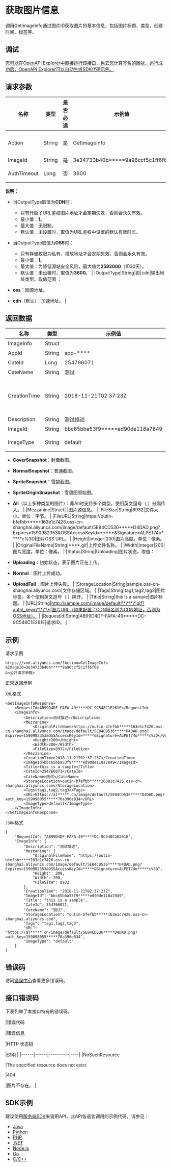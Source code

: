 # 获取图片信息

调用GetImageInfo通过图片ID获取图片的基本信息，包括图片标题、类型、创建时间、标签等。

## 调试

[您可以在OpenAPI Explorer中直接运行该接口，免去您计算签名的困扰。运行成功后，OpenAPI Explorer可以自动生成SDK代码示例。](https://api.aliyun.com/#product=vod&api=GetImageInfo&type=RPC&version=2017-03-21)

## 请求参数

|名称|类型|是否必选|示例值|描述|
|--|--|----|---|--|
|Action|String|是|GetImageInfo|系统规定参数。取值：**GetImageInfo**。 |
|ImageId|String|是|3e34733b40b\*\*\*\*\*9a96ccf5c1ff6f69|图片ID。 |
|AuthTimeout|Long|否|3600|图片地址过期时间。单位：秒。

 **说明：**

-   当OutputType取值为**CDN**时：
    -   只有开启了URL鉴权图片地址才会定期失效，否则会永久有效。
    -   最小值：**1**。
    -   最大值：无限制。
    -   默认值：未设置时，取值为URL鉴权中设置的默认有效时长。
-   当OutputType取值为**OSS**时：
    -   只有存储权限为私有，播放地址才会定期失效，否则会永久有效。
    -   最小值：**1**。
    -   最大值：为降低源站安全风险，最大值为**2592000**（即30天）。
    -   默认值：未设置时，取值为**3600**。 |
|OutputType|String|否|cdn|输出地址类型。取值范围 ：

 -   **oss**：回源地址。
-   **cdn**（默认）：加速地址。 |

## 返回数据

|名称|类型|示例值|描述|
|--|--|---|--|
|ImageInfo|Struct| |图片信息。 |
|AppId|String|app-\*\*\*\*|应用ID。 |
|CateId|Long|254766071|分类ID。 |
|CateName|String|测试|分类名称。 |
|CreationTime|String|2018-11-21T02:37:23Z|图片创建时间。格式为：*yyyy-MM-dd*T*HH:mm:ss*Z（UTC时间）。 |
|Description|String|测试描述|描述。 |
|ImageId|String|bbc65bba53f9\*\*\*\*\*ed90de118a7849|图片ID。 |
|ImageType|String|default|图片类型。取值：

 -   **CoverSnapshot**：封面截图。
-   **NormalSnapshot**：普通截图。
-   **SpriteSnapshot**：雪碧截图。
-   **SpriteOriginSnapshot**：雪碧图原始图。
-   **All**（以上多种类型的图片）：非All时支持多个类型，使用英文逗号（,）分隔传入。 |
|Mezzanine|Struct| |图片源信息。 |
|FileSize|String|8932|文件大小。单位：字节。 |
|FileURL|String|https://outin-bfefbb\*\*\*\*\*163e1c7426.oss-cn-shanghai.aliyuncs.com/image/default/5E84CD536\*\*\*\*\*D4DAD.png?Expires=1590982353&OSSAccessKeyId=\*\*\*\*\*&Signature=ALPET74o\*\*\*\*\*c%3D|图片OSS URL。 |
|Height|Integer|200|图片高度。单位：像素。 |
|OriginalFileName|String|\*\*\*\*.gif|上传文件名称。 |
|Width|Integer|200|图片宽度。单位：像素。 |
|Status|String|Uploading|图片状态。取值：

 -   **Uploading**：初始状态，表示图片正在上传。
-   **Normal**：图片上传成功。
-   **UploadFail**：图片上传失败。 |
|StorageLocation|String|sample.oss-cn-shanghai.aliyuncs.com|文件存储区域。 |
|Tags|String|tag1,tag2,tag3|图片标签。多个使用英文逗号（,）隔开。 |
|Title|String|this is a sample|图片标题。 |
|URL|String|http://sample.com/image/default/\*\*\*\*.gif?auth\_key=\*\*\*\*|图片URL（如果配置了CDN域名则为CDN地址，否则为OSS地址）。 |
|RequestId|String|AB99D4DF-FAFA-49\*\*\*\*\*DC-9C548C1E261E|请求ID。 |

## 示例

请求示例

```
https://vod.aliyuncs.com/?Action=GetImageInfo
&ImageId=3e34733b40b*****9a96ccf5c1ff6f69
&<公共请求参数>
```

正常返回示例

`XML`格式

```
<GetImageInfoResponse>
    <RequestId>AB99D4DF-FAFA-49*****DC-9C548C1E261E</RequestId>
	<ImageInfo>
		<Description>测试描述</Description>
		<Mezzanine>
			<OriginalFileName>https://outin-bfefbb*****163e1c7426.oss-cn-shanghai.aliyuncs.com/image/default/5E84CD536*****D4DAD.png?Expires=1590982353&OSSAccessKeyId=*****&Signature=ALPET74o*****c%3D</OriginalFileName>
			<Height>200</Height>
			<Width>200</Width>
			<FileSize>8932</FileSize>
		</Mezzanine>
		<CreationTime>2018-11-21T02:37:23Z</CreationTime>
		<ImageId>bbc65bba53f9*****ed90de118a7849</ImageId>
		<Title>this is a sample</Title>
		<CateId>254766071</CateId>
		<CateName>测试</CateName>
		<StorageLocation>outin-bfefbb*****163e1c7426.oss-cn-shanghai.aliyuncs.com</StorageLocation>
		<Tags>tag1,tag2,tag3</Tags>
		<URL>https://al*****.cn/image/default/5E84CD536*****D4DAD.png?auth_key=159098055*****70a396e834</URL>
		<ImageType>default</ImageType>
	</ImageInfo>
</GetImageInfoResponse>
```

`JSON`格式

```
{
    "RequestId": "AB99D4DF-FAFA-49*****DC-9C548C1E261E",
    "ImageInfo": {
        "Description": "测试描述",
        "Mezzanine": {
            "OriginalFileName": "https://outin-bfefbb*****163e1c7426.oss-cn-shanghai.aliyuncs.com/image/default/5E84CD536*****D4DAD.png?Expires=1590982353&OSSAccessKeyId=*****&Signature=ALPET74o*****c%3D",
            "Height": 200,
            "Width": 200,
            "FileSize": 8932
        },
        "CreationTime": "2018-11-21T02:37:23Z",
        "ImageId": "bbc65bba53f9*****ed90de118a7849",
        "Title": "this is a sample",
        "CateId": 254766071,
        "CateName": "测试",
        "StorageLocation": "outin-bfefbb*****163e1c7426.oss-cn-shanghai.aliyuncs.com",
        "Tags": "tag1,tag2,tag3",
        "URL": "https://al*****.cn/image/default/5E84CD536*****D4DAD.png?auth_key=159098055*****70a396e834",
        "ImageType": "default"
    }
}
```

## 错误码

访问[错误中心](https://error-center.alibabacloud.com/status/product/vod)查看更多错误码。

## 接口错误码

下表列举了本接口特有的错误码。

|错误代码

|错误信息

|HTTP 状态码

|说明 |
|------|------|----------|----|
|NoSuchResource

|The specified resource does not exist.

|404

|图片不存在。 |

## SDK示例

建议使用[服务端SDK](~~101789~~)来调用API，此API各语言调用的示例代码，请参见：

-   [Java](~~61063~~)
-   [Python](~~61054~~)
-   [PHP](~~61069~~)
-   [.NET](~~84750~~)
-   [Node.js](~~101396~~)
-   [Go](~~101411~~)
-   [C/C++](~~101261~~)

